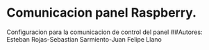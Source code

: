 # Comunicacion panel Raspberry.
Configuracion para la comunicacion de control del panel 
##Autores:
Esteban Rojas-Sebastian Sarmiento-Juan Felipe Llano

